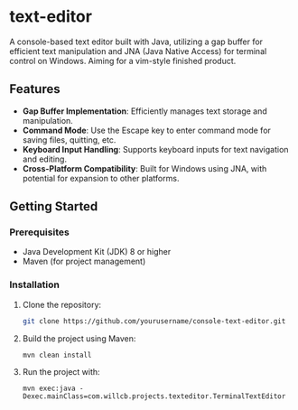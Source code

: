 # text-editor

A console-based text editor built with Java, utilizing a gap buffer for efficient text manipulation and JNA (Java Native Access) for terminal control on Windows. Aiming for a vim-style finished product.

## Features

- **Gap Buffer Implementation**: Efficiently manages text storage and manipulation.
- **Command Mode**: Use the Escape key to enter command mode for saving files, quitting, etc.
- **Keyboard Input Handling**: Supports keyboard inputs for text navigation and editing.
- **Cross-Platform Compatibility**: Built for Windows using JNA, with potential for expansion to other platforms.

## Getting Started

### Prerequisites

- Java Development Kit (JDK) 8 or higher
- Maven (for project management)

### Installation

1. Clone the repository:

   ```bash
   git clone https://github.com/yourusername/console-text-editor.git

2. Build the project using Maven:
   ```
   mvn clean install

4. Run the project with:
   ```
   mvn exec:java -Dexec.mainClass=com.willcb.projects.texteditor.TerminalTextEditor
